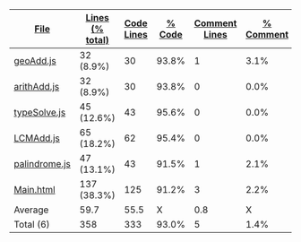 
|[File](https://github.com/Agentx1943/APCSp-CreationProject/tree/main/statistics%2Ftotal%2Fname_ascending.md%2F)|[Lines (% total)](https://github.com/Agentx1943/APCSp-CreationProject/tree/main/statistics%2Ftotal%2Flines_descending.md%2F)|[Code Lines](https://github.com/Agentx1943/APCSp-CreationProject/tree/main/statistics%2Ftotal%2Fcode_descending.md%2F)|[% Code](https://github.com/Agentx1943/APCSp-CreationProject/tree/main/statistics%2Ftotal%2Fproportion_code_descending.md%2F)|[Comment Lines](https://github.com/Agentx1943/APCSp-CreationProject/tree/main/statistics%2Ftotal%2Fcomments_descending.md%2F)|[% Comment](https://github.com/Agentx1943/APCSp-CreationProject/tree/main/statistics%2Ftotal%2Fproportion_comments_descending.md%2F)|[Blank Lines](https://github.com/Agentx1943/APCSp-CreationProject/tree/main/statistics%2Ftotal%2Fblanks_descending.md%2F)|[% Blank](https://github.com/Agentx1943/APCSp-CreationProject/tree/main/statistics%2Ftotal%2Fproportion_blanks_descending.md%2F)|
| --- | --- | --- | --- | --- | --- | --- | --- |
|[geoAdd.js](https://github.com/Agentx1943/APCSp-CreationProject/tree/main/src%2FgeoAdd.js)|32 (8.9%)|30|93.8%|1|3.1%|1|3.1%|
|[arithAdd.js](https://github.com/Agentx1943/APCSp-CreationProject/tree/main/src%2FarithAdd.js)|32 (8.9%)|30|93.8%|0|0.0%|2|6.3%|
|[typeSolve.js](https://github.com/Agentx1943/APCSp-CreationProject/tree/main/src%2FtypeSolve.js)|45 (12.6%)|43|95.6%|0|0.0%|2|4.4%|
|[LCMAdd.js](https://github.com/Agentx1943/APCSp-CreationProject/tree/main/src%2FLCMAdd.js)|65 (18.2%)|62|95.4%|0|0.0%|3|4.6%|
|[palindrome.js](https://github.com/Agentx1943/APCSp-CreationProject/tree/main/src%2Fpalindrome.js)|47 (13.1%)|43|91.5%|1|2.1%|3|6.4%|
|[Main.html](https://github.com/Agentx1943/APCSp-CreationProject/tree/main/Main.html)|137 (38.3%)|125|91.2%|3|2.2%|9|6.6%|
|Average |59.7|55.5|X|0.8|X|3.3|X|
|Total (6)|358|333|93.0%|5| 1.4%|20|5.6%|